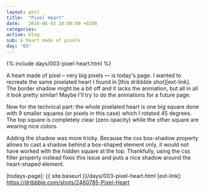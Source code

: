 ```yaml
---
layout: post
title:  "Pixel Heart"
date:   2016-06-03 20:00:00 +0200
categories: 
active: blog
sub: a heart made of pixels
day: '03'
---
```

{% include days/003-pixel-heart.html %}

A heart made of pixel – very big pixels — is today's page.
I wanted to recreate the same pixelated heart I found in [this dribbble shot][ext-link].
The border shadow might be a bit off and it lacks the animation, 
but all in all it look pretty similar! Maybe I'll try to do the animations
for a future page.

Now for the technical part: the whole pixelated heart is one big square
done with 9 smaller squares (or pixels in this case) which I rotated 45 degrees.
The top square is completely clear (zero opacity) while the other square are
wearing nice colors.

Adding the shadow was more tricky. Because the css box-shadow property allows to cast a
shadow behind a box-shaped element only, it would not have worked with the hidden square
at the top. Thankfully, using the css filter property instead fixes this issue and puts
a nice shadow around the heart-shaped element.


[todays-page]: {{ site.baseurl }}/days/003-pixel-heart.html
[ext-link]: https://dribbble.com/shots/2460785-Pixel-Heart